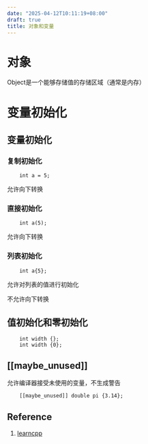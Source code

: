 ```yaml
---
date: "2025-04-12T10:11:19+08:00"
draft: true
title: 对象和变量
---
```



# 对象
Object是一个能够存储值的存储区域（通常是内存）

# 变量初始化
## 变量初始化
### 复制初始化
```
    int a = 5;
```

允许向下转换

### 直接初始化
```
    int a(5);
```

允许向下转换

### 列表初始化
```
    int a{5};
```

允许对列表的值进行初始化

不允许向下转换

## 值初始化和零初始化

```
    int width {};
    int width {0};
```

## [[maybe_unused]]
允许编译器接受未使用的变量，不生成警告

```
    [[maybe_unused]] double pi {3.14};
```


## Reference
1. [learncpp](https://www.learncpp.com/)
